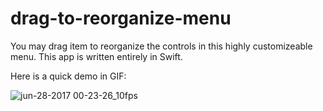 # drag-to-reorganize-menu

You may drag item to reorganize the controls in this highly customizeable menu. This app is written entirely in Swift.

Here is a quick demo in GIF:
<br />

![jun-28-2017 00-23-26_10fps](https://user-images.githubusercontent.com/1393085/27625081-2c88f578-5b98-11e7-8eea-f6af8138c6b6.gif)
